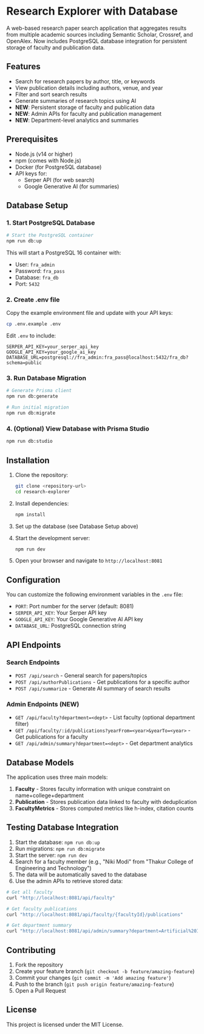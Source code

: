 # Research Explorer with Database

A web-based research paper search application that aggregates results from multiple academic sources including Semantic Scholar, Crossref, and OpenAlex. Now includes PostgreSQL database integration for persistent storage of faculty and publication data.

## Features

- Search for research papers by author, title, or keywords
- View publication details including authors, venue, and year
- Filter and sort search results
- Generate summaries of research topics using AI
- **NEW**: Persistent storage of faculty and publication data
- **NEW**: Admin APIs for faculty and publication management
- **NEW**: Department-level analytics and summaries

## Prerequisites

- Node.js (v14 or higher)
- npm (comes with Node.js)
- Docker (for PostgreSQL database)
- API keys for:
  - Serper API (for web search)
  - Google Generative AI (for summaries)

## Database Setup

### 1. Start PostgreSQL Database

```bash
# Start the PostgreSQL container
npm run db:up
```

This will start a PostgreSQL 16 container with:
- User: `fra_admin`
- Password: `fra_pass`
- Database: `fra_db`
- Port: `5432`

### 2. Create .env file

Copy the example environment file and update with your API keys:

```bash
cp .env.example .env
```

Edit `.env` to include:
```
SERPER_API_KEY=your_serper_api_key
GOOGLE_API_KEY=your_google_ai_key
DATABASE_URL=postgresql://fra_admin:fra_pass@localhost:5432/fra_db?schema=public
```

### 3. Run Database Migration

```bash
# Generate Prisma client
npm run db:generate

# Run initial migration
npm run db:migrate
```

### 4. (Optional) View Database with Prisma Studio

```bash
npm run db:studio
```

## Installation

1. Clone the repository:
   ```bash
   git clone <repository-url>
   cd research-explorer
   ```

2. Install dependencies:
   ```bash
   npm install
   ```

3. Set up the database (see Database Setup above)

4. Start the development server:
   ```bash
   npm run dev
   ```

5. Open your browser and navigate to `http://localhost:8081`

## Configuration

You can customize the following environment variables in the `.env` file:

- `PORT`: Port number for the server (default: 8081)
- `SERPER_API_KEY`: Your Serper API key
- `GOOGLE_API_KEY`: Your Google Generative AI API key
- `DATABASE_URL`: PostgreSQL connection string

## API Endpoints

### Search Endpoints

- `POST /api/search` - General search for papers/topics
- `POST /api/authorPublications` - Get publications for a specific author
- `POST /api/summarize` - Generate AI summary of search results

### Admin Endpoints (NEW)

- `GET /api/faculty?department=<dept>` - List faculty (optional department filter)
- `GET /api/faculty/:id/publications?yearFrom=<year>&yearTo=<year>` - Get publications for a faculty
- `GET /api/admin/summary?department=<dept>` - Get department analytics

## Database Models

The application uses three main models:

1. **Faculty** - Stores faculty information with unique constraint on name+college+department
2. **Publication** - Stores publication data linked to faculty with deduplication
3. **FacultyMetrics** - Stores computed metrics like h-index, citation counts

## Testing Database Integration

1. Start the database: `npm run db:up`
2. Run migrations: `npm run db:migrate`
3. Start the server: `npm run dev`
4. Search for a faculty member (e.g., "Niki Modi" from "Thakur College of Engineering and Technology")
5. The data will be automatically saved to the database
6. Use the admin APIs to retrieve stored data:

```bash
# Get all faculty
curl "http://localhost:8081/api/faculty"

# Get faculty publications
curl "http://localhost:8081/api/faculty/{facultyId}/publications"

# Get department summary
curl "http://localhost:8081/api/admin/summary?department=Artificial%20Intelligence%20and%20Data%20Science"
```

## Contributing

1. Fork the repository
2. Create your feature branch (`git checkout -b feature/amazing-feature`)
3. Commit your changes (`git commit -m 'Add amazing feature'`)
4. Push to the branch (`git push origin feature/amazing-feature`)
5. Open a Pull Request

## License

This project is licensed under the MIT License.
